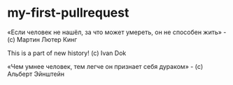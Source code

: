 # my-first-pullrequest

«Если человек не нашёл, за что может умереть, он не способен жить» - (с) Мартин Лютер Кинг

This is a part of new history! (с) Ivan Dok

«Чем умнее человек, тем легче он признает себя дураком» - (c) Альберт Эйнштейн 
